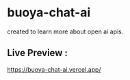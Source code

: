 # buoya-chat-ai

created to learn more about open ai apis.

## Live Preview : 
https://buoya-chat-ai.vercel.app/

